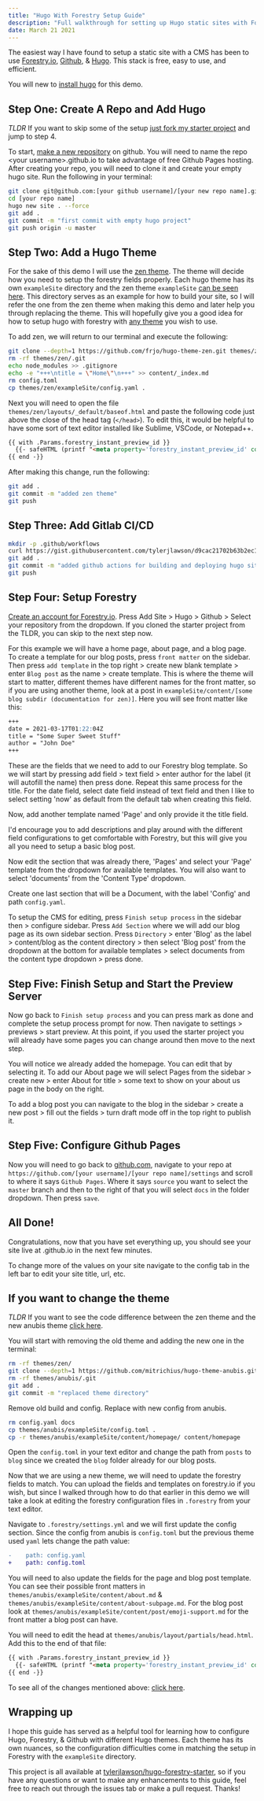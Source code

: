 ```yaml
---
title: "Hugo With Forestry Setup Guide"
description: "Full walkthrough for setting up Hugo static sites with Forestry, the free CMS."
date: March 21 2021
---
```


The easiest way I have found to setup a static site with a CMS has been to use [Forestry.io](https://forestry.io/), [Github](https://github.com), & [Hugo](https://gohugo.io/). This stack is free, easy to use, and efficient.

You will new to [install hugo](https://gohugo.io/getting-started/installing/) for this demo.

## Step One: Create A Repo and Add Hugo

_TLDR_ If you want to skip some of the setup [just fork my starter project](https://github.com/tylerjlawson/hugo-forestry-starter) and jump to step 4.

To start, [make a new repository](https://github.com/new) on github. You will need to name the repo &lt;your username&gt;.github.io to take advantage of free Github Pages hosting. After creating your repo, you will need to clone it and create your empty hugo site. Run the following in your terminal:

```sh
git clone git@github.com:[your github username]/[your new repo name].git
cd [your repo name]
hugo new site . --force
git add .
git commit -m "first commit with empty hugo project"
git push origin -u master
```

## Step Two: Add a Hugo Theme

For the sake of this demo I will use the [zen theme](https://themes.gohugo.io/hugo-theme-zen/). The theme will decide how you need to setup the forestry fields properly. Each hugo theme has its own `exampleSite` directory and the zen theme `exampleSite` [can be seen here](https://github.com/frjo/hugo-theme-zen/tree/main/exampleSite). This directory serves as an example for how to build your site, so I will refer the one from the zen theme when making this demo and later help you through replacing the theme. This will hopefully give you a good idea for how to setup hugo with forestry with [any theme](https://themes.gohugo.io) you wish to use.

To add zen, we will return to our terminal and execute the following:

```sh
git clone --depth=1 https://github.com/frjo/hugo-theme-zen.git themes/zen
rm -rf themes/zen/.git
echo node_modules >> .gitignore
echo -e "+++\ntitle = \"Home\"\n+++" >> content/_index.md
rm config.toml
cp themes/zen/exampleSite/config.yaml .
```

Next you will need to open the file `themes/zen/layouts/_default/baseof.html` and paste the following code just above the close of the head tag (`</head>`). To edit this, it would be helpful to have some sort of text editor installed like Sublime, VSCode, or Notepad++.

<!-- prettier-ignore-start -->
```html
{{ with .Params.forestry_instant_preview_id }}
  {{- safeHTML (printf "<meta property='forestry_instant_preview_id' content='%s'>" .) -}}
{{ end -}}
```
<!-- prettier-ignore-end -->

After making this change, run the following:

```sh
git add .
git commit -m "added zen theme"
git push
```

## Step Three: Add Gitlab CI/CD

```sh
mkdir -p .github/workflows
curl https://gist.githubusercontent.com/tylerjlawson/d9cac21702b63b2ec119d3d7b6dc29c3/raw/6eb404ff10f09c475af9325b0d9fd9b42c627016/hugo_deploy.yml > .github/workflows/main.yml
git add .
git commit -m "added github actions for building and deploying hugo site"
git push
```

## Step Four: Setup Forestry

[Create an account for Forestry.io](https://app.forestry.io/signup). Press Add Site > Hugo > Github > Select your repository from the dropdown. If you cloned the starter project from the TLDR, you can skip to the next step now.

For this example we will have a home page, about page, and a blog page. To create a template for our blog posts, press `front matter` on the sidebar. Then press `add template` in the top right > create new blank template > enter `Blog post` as the name > create template. This is where the theme will start to matter, different themes have different names for the front matter, so if you are using another theme, look at a post in `exampleSite/content/[some blog subdir (documentation for zen)]`. Here you will see front matter like this:

```md
+++
date = 2021-03-17T01:22:04Z
title = "Some Super Sweet Stuff"
author = "John Doe"
+++
```

These are the fields that we need to add to our Forestry blog template. So we will start by pressing add field > text field > enter author for the label (it will autofill the name) then press done. Repeat this same process for the title. For the date field, select date field instead of text field and then I like to select setting 'now' as default from the default tab when creating this field.

Now, add another template named 'Page' and only provide it the title field.

I'd encourage you to add descriptions and play around with the different field configurations to get comfortable with Forestry, but this will give you all you need to setup a basic blog post.

Now edit the section that was already there, 'Pages' and select your 'Page' template from the dropdown for available templates. You will also want to select 'documents' from the 'Content Type' dropdown.

Create one last section that will be a Document, with the label 'Config' and path `config.yaml`.

To setup the CMS for editing, press `Finish setup process` in the sidebar then > configure sidebar. Press `Add Section` where we will add our blog page as its own sidebar section. Press `Directory` > enter 'Blog' as the label > content/blog as the content directory > then select 'Blog post' from the dropdown at the bottom for available templates > select documents from the content type dropdown > press done.

## Step Five: Finish Setup and Start the Preview Server

Now go back to `Finish setup process` and you can press mark as done and complete the setup process prompt for now. Then navigate to settings > previews > start preview. At this point, if you used the starter project you will already have some pages you can change around then move to the next step.

You will notice we already added the homepage. You can edit that by selecting it. To add our About page we will select Pages from the sidebar > create new > enter About for title > some text to show on your about us page in the body on the right.

To add a blog post you can navigate to the blog in the sidebar > create a new post > fill out the fields > turn draft mode off in the top right to publish it.

## Step Five: Configure Github Pages

Now you will need to go back to [github.com](https://github.com), navigate to your repo at `https://github.com/[your username]/[your repo name]/settings` and scroll to where it says `Github Pages`. Where it says `source` you want to select the `master` branch and then to the right of that you will select `docs` in the folder dropdown. Then press `save`.

## All Done!

Congratulations, now that you have set everything up, you should see your site live at <your username>.github.io in the next few minutes.

To change more of the values on your site navigate to the config tab in the left bar to edit your site title, url, etc.

## If you want to change the theme

_TLDR_ If you want to see the code difference between the zen theme and the new anubis theme [click here](https://github.com/tylerjlawson/hugo-forestry-starter/compare/master...changeTheme).

You will start with removing the old theme and adding the new one in the terminal:

```sh
rm -rf themes/zen/
git clone --depth=1 https://github.com/mitrichius/hugo-theme-anubis.git themes/anubis
rm -rf themes/anubis/.git
git add .
git commit -m "replaced theme directory"
```

Remove old build and config. Replace with new config from anubis.

```sh
rm config.yaml docs
cp themes/anubis/exampleSite/config.toml .
cp -r themes/anubis/exampleSite/content/homepage/ content/homepage
```

Open the `config.toml` in your text editor and change the path from `posts` to `blog` since we created the `blog` folder already for our blog posts.

Now that we are using a new theme, we will need to update the forestry fields to match. You can upload the fields and templates on forestry.io if you wish, but since I walked through how to do that earlier in this demo we will take a look at editing the forestry configuration files in `.forestry` from your text editor.

Navigate to `.forestry/settings.yml` and we will first update the config section. Since the config from anubis is `config.toml` but the previous theme used `yaml` lets change the path value:

```diff
-    path: config.yaml
+    path: config.toml
```

You will need to also update the fields for the page and blog post template. You can see their possible front matters in `themes/anubis/exampleSite/content/about.md` & `themes/anubis/exampleSite/content/about-subpage.md`. For the blog post look at `themes/anubis/exampleSite/content/post/emoji-support.md` for the front matter a blog post can have.

You will need to edit the head at `themes/anubis/layout/partials/head.html`. Add this to the end of that file:

<!-- prettier-ignore-start -->
```html
{{ with .Params.forestry_instant_preview_id }}
  {{- safeHTML (printf "<meta property='forestry_instant_preview_id' content='%s'>" .) -}}
{{ end -}}
```
<!-- prettier-ignore-end -->

To see all of the changes mentioned above: [click here](https://github.com/tylerjlawson/hugo-forestry-starter/compare/master...changeTheme).

## Wrapping up

I hope this guide has served as a helpful tool for learning how to configure Hugo, Forestry, & Github with different Hugo themes. Each theme has its own nuances, so the configuration difficulties come in matching the setup in Forestry with the `exampleSite` directory.

This project is all available at [tylerjlawson/hugo-forestry-starter](https://github.com/tylerjlawson/hugo-forestry-starter), so if you have any questions or want to make any enhancements to this guide, feel free to reach out through the issues tab or make a pull request. Thanks!
